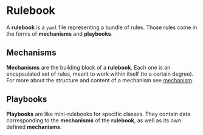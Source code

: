 # Rulebook

A **rulebook** is a `yaml` file representing a bundle of rules. Those rules come in the forms of **mechanisms** and **playbooks**.

## Mechanisms
**Mechanisms** are the building block of a **rulebook**. Each one is an encapsulated set of rules, meant to work within itself (to a certain degree).
For more about the structure and content of a mechanism see [mechanism]().

## Playbooks
**Playbooks** are like mini-rulebooks for specific classes. They contain data corresponding to the **mechanisms** of the **rulebook**, as well as its own defined **mechanisms**.
